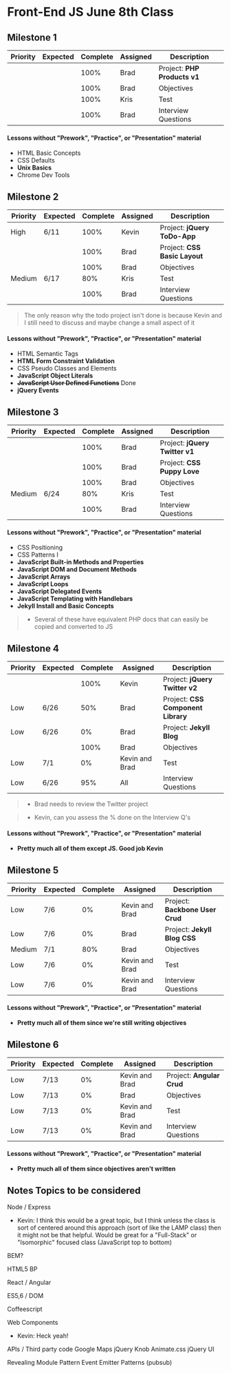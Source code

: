 # Front-End JS June 8th Class

## Milestone 1

Priority | Expected | Complete | Assigned | Description
---------|----------|----------|----------|-------------
         |          | 100%     | Brad     | Project: **PHP Products v1**
         |          | 100%     | Brad     | Objectives
         |          | 100%     | Kris     | Test
         |          | 100%     | Brad     | Interview Questions

#### Lessons without "Prework", "Practice", or "Presentation" material

- HTML Basic Concepts
- CSS Defaults
- **Unix Basics**
- Chrome Dev Tools



## Milestone 2

Priority | Expected | Complete | Assigned | Description
---------|----------|----------|----------|-------------
High     | 6/11     | 100%      | Kevin    | Project: **jQuery ToDo-App**
         |          | 100%     | Brad     | Project: **CSS Basic Layout**
         |          | 100%     | Brad     | Objectives
Medium   | 6/17     | 80%      | Kris     | Test
         |          | 100%     | Brad     | Interview Questions

> The only reason why the todo project isn't done is because Kevin and I still need to discuss and maybe change a small aspect of it

#### Lessons without "Prework", "Practice", or "Presentation" material

- HTML Semantic Tags
- **HTML Form Constraint Validation**
- CSS Pseudo Classes and Elements
- **JavaScript Object Literals**
- ~~**JavaScript User Defined Functions**~~ Done
- **jQuery Events**



## Milestone 3

Priority | Expected | Complete | Assigned | Description
---------|----------|----------|----------|-------------
         |          | 100%     | Brad     | Project: **jQuery Twitter v1**
         |          | 100%     | Brad     | Project: **CSS Puppy Love**
         |          | 100%     | Brad     | Objectives
Medium   | 6/24     | 80%      | Kris     | Test
         |          | 100%     | Brad     | Interview Questions

#### Lessons without "Prework", "Practice", or "Presentation" material

- CSS Positioning
- CSS Patterns I
- **JavaScript Built-in Methods and Properties**
- **JavaScript DOM and Document Methods**
- **JavaScript Arrays**
- **JavaScript Loops**
- **JavaScript Delegated Events**
- **JavaScript Templating with Handlebars**
- **Jekyll Install and Basic Concepts**

> * Several of these have equivalent PHP docs that can easily be copied and converted to JS



## Milestone 4

Priority | Expected | Complete | Assigned | Description
---------|----------|----------|----------|-------------
         |          | 100%     | Kevin    | Project: **jQuery Twitter v2**
Low      | 6/26     | 50%      | Brad     | Project: **CSS Component Library**
Low      | 6/26     | 0%       | Brad     | Project: **Jekyll Blog**
         |          | 100%     | Brad     | Objectives
Low      | 7/1      | 0%       | Kevin and Brad | Test
Low      | 6/26     | 95%      | All      | Interview Questions

> * Brad needs to review the Twitter project

> * Kevin, can you assess the % done on the Interview Q's

#### Lessons without "Prework", "Practice", or "Presentation" material

- **Pretty much all of them except JS. Good job Kevin**




## Milestone 5

Priority | Expected | Complete | Assigned | Description
---------|----------|----------|----------|-------------
Low      | 7/6      | 0%       | Kevin and Brad | Project: **Backbone User Crud**
Low      | 7/6      | 0%       | Brad     | Project: **Jekyll Blog CSS**
Medium   | 7/1      | 80%      | Brad     | Objectives
Low      | 7/6      | 0%       | Kevin and Brad | Test
Low      | 7/6      | 0%       | Kevin and Brad | Interview Questions

#### Lessons without "Prework", "Practice", or "Presentation" material

- **Pretty much all of them since we're still writing objectives**




## Milestone 6

Priority | Expected | Complete | Assigned | Description
---------|----------|----------|----------|-------------
Low      | 7/13     | 0%       | Kevin and Brad | Project: **Angular Crud**
Low      | 7/13     | 0%       | Brad     | Objectives
Low      | 7/13     | 0%       | Kevin and Brad | Test
Low      | 7/13     | 0%       | Kevin and Brad | Interview Questions

#### Lessons without "Prework", "Practice", or "Presentation" material

- **Pretty much all of them since objectives aren't written**








## Notes Topics to be considered

Node / Express
- Kevin: I think this would be a great topic, but I think unless the class is sort of centered around this approach (sort of like the LAMP class) then it might not be that helpful. Would be great for a "Full-Stack" or "Isomorphic" focused class (JavaScript top to bottom)

BEM?

HTML5 BP

React / Angular

ES5,6 / DOM

Coffeescript

Web Components
- Kevin: Heck yeah!

APIs / Third party code
    Google Maps
    jQuery Knob
    Animate.css
    jQuery UI

Revealing Module Pattern
Event Emitter Patterns (pubsub)
